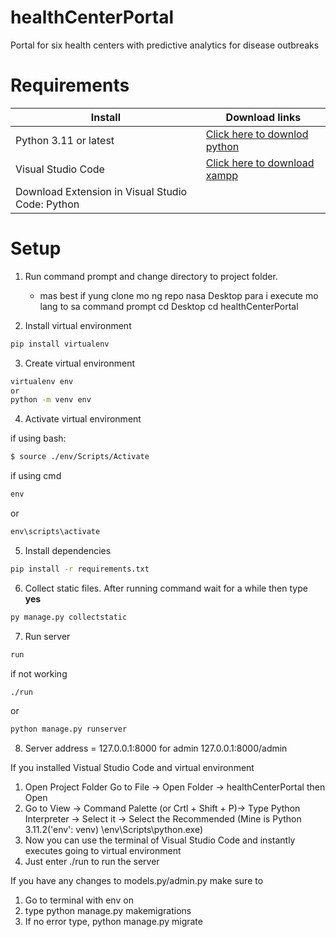 # healthCenterPortal
Portal for six health centers with predictive analytics for disease outbreaks

# Requirements
|  Install | Download links |
|--------------------------------------------|--------------------------------------------|
| Python 3.11 or latest | [Click here to downlod python](https://www.python.org/downloads/) |
| Visual Studio Code | [Click here to download xampp](https://code.visualstudio.com/) |
| Download Extension in Visual Studio Code: Python |


# Setup
1. Run command prompt and change directory to project folder.
    - mas best if yung clone mo ng repo nasa Desktop para i execute mo lang to sa command prompt 
        cd Desktop
        cd healthCenterPortal

2. Install virtual environment
```cmd
pip install virtualenv
```
3. Create virtual environment
```cmd
virtualenv env
or
python -m venv env
```
4. Activate virtual environment

if using bash:
```bash
$ source ./env/Scripts/Activate
```
if using cmd
```cmd
env
```
or
```cmd
env\scripts\activate
```
5. Install dependencies
```cmd
pip install -r requirements.txt
```
6. Collect static files. After running command wait for a while then type **yes**
```cmd
py manage.py collectstatic
```
7. Run server
```cmd
run
```
if not working
```cmd
./run
```
or
```cmd
python manage.py runserver
```
8. Server address = 127.0.0.1:8000
    for admin
    127.0.0.1:8000/admin


If you installed Vistual Studio Code and virtual environment
1. Open Project Folder
    Go to File -> Open Folder -> healthCenterPortal then Open
2. Go to View -> Command Palette (or Crtl + Shift + P)-> Type Python Interpreter -> Select it -> Select the Recommended (Mine is Python 3.11.2('env': venv) \env\Scripts\python.exe)
3. Now you can use the terminal of Visual Studio Code and instantly executes going to virtual environment
4. Just enter ./run to run the server

If you have any changes to models.py/admin.py make sure to
1. Go to terminal with env on
2. type python manage.py makemigrations
3. If no error type, python manage.py migrate
